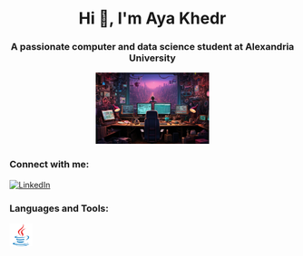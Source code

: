 <h1 align="center">Hi 👋, I'm Aya Khedr</h1>
<h3 align="center">A passionate computer and data science student at Alexandria University</h3>

<p align="center">
  <img src="https://raw.githubusercontent.com/Aya-Khedr/Aya-Khedr/main/how-to-set-up-StableCode-2023.webp" alt="Aya Khedr" width="200"/>
</p>

<h3 align="left">Connect with me:</h3>
<p align="left">
  <a href="https://linkedin.com/in/aya-khedr-628783290" target="_blank">
    <img align="center" src="https://raw.githubusercontent.com/rahuldkjain/github-profile-readme-generator/master/src/images/icons/Social/linked-in-alt.svg" alt="LinkedIn" height="30" width="40" />
  </a>
</p>

<h3 align="left">Languages and Tools:</h3>
<p align="left">
  <a href="https://www.java.com" target="_blank" rel="noreferrer"> 
    <img src="https://raw.githubusercontent.com/devicons/devicon/master/icons/java/java-original.svg" alt="Java" width="40" height="40"/> 
  </a> 
</p>

